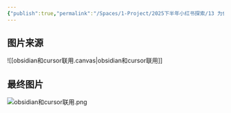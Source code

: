 ```yaml
---
{"publish":true,"permalink":"/Spaces/1-Project/2025下半年小红书探索/13 为什么我不顾一切，给Cursor评级God.md","created":"2025-07-21","modified":"2025-07-21","published":"2025-07-29T23:04:32.798+08:00","cssclasses":""}
---
```



## 图片来源

![[obsidian和cursor联用.canvas|obsidian和cursor联用]]


## 最终图片

![obsidian和cursor联用.png](https://pub-pic.oldwinter.top/2025/07/eb024c6d345e5e15083f2c76243a506f.png)
